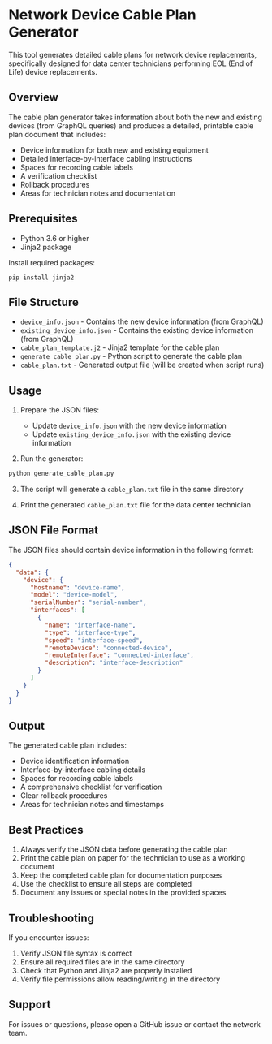 # Network Device Cable Plan Generator

This tool generates detailed cable plans for network device replacements, specifically designed for data center technicians performing EOL (End of Life) device replacements.

## Overview

The cable plan generator takes information about both the new and existing devices (from GraphQL queries) and produces a detailed, printable cable plan document that includes:

- Device information for both new and existing equipment
- Detailed interface-by-interface cabling instructions
- Spaces for recording cable labels
- A verification checklist
- Rollback procedures
- Areas for technician notes and documentation

## Prerequisites

- Python 3.6 or higher
- Jinja2 package

Install required packages:
```
pip install jinja2
```

## File Structure

- `device_info.json` - Contains the new device information (from GraphQL)
- `existing_device_info.json` - Contains the existing device information (from GraphQL)
- `cable_plan_template.j2` - Jinja2 template for the cable plan
- `generate_cable_plan.py` - Python script to generate the cable plan
- `cable_plan.txt` - Generated output file (will be created when script runs)

## Usage

1. Prepare the JSON files:
   - Update `device_info.json` with the new device information
   - Update `existing_device_info.json` with the existing device information

2. Run the generator:
```bash
python generate_cable_plan.py
```

3. The script will generate a `cable_plan.txt` file in the same directory

4. Print the generated `cable_plan.txt` file for the data center technician

## JSON File Format

The JSON files should contain device information in the following format:

```json
{
  "data": {
    "device": {
      "hostname": "device-name",
      "model": "device-model",
      "serialNumber": "serial-number",
      "interfaces": [
        {
          "name": "interface-name",
          "type": "interface-type",
          "speed": "interface-speed",
          "remoteDevice": "connected-device",
          "remoteInterface": "connected-interface",
          "description": "interface-description"
        }
      ]
    }
  }
}
```

## Output

The generated cable plan includes:
- Device identification information
- Interface-by-interface cabling details
- Spaces for recording cable labels
- A comprehensive checklist for verification
- Clear rollback procedures
- Areas for technician notes and timestamps

## Best Practices

1. Always verify the JSON data before generating the cable plan
2. Print the cable plan on paper for the technician to use as a working document
3. Keep the completed cable plan for documentation purposes
4. Use the checklist to ensure all steps are completed
5. Document any issues or special notes in the provided spaces

## Troubleshooting

If you encounter issues:

1. Verify JSON file syntax is correct
2. Ensure all required files are in the same directory
3. Check that Python and Jinja2 are properly installed
4. Verify file permissions allow reading/writing in the directory

## Support

For issues or questions, please open a GitHub issue or contact the network team.

